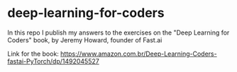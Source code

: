 # deep-learning-for-coders
In this repo I publish my answers to the exercises on the "Deep Learning for Coders" book, by Jeremy Howard, founder of Fast.ai

Link for the book:
https://www.amazon.com.br/Deep-Learning-Coders-fastai-PyTorch/dp/1492045527
